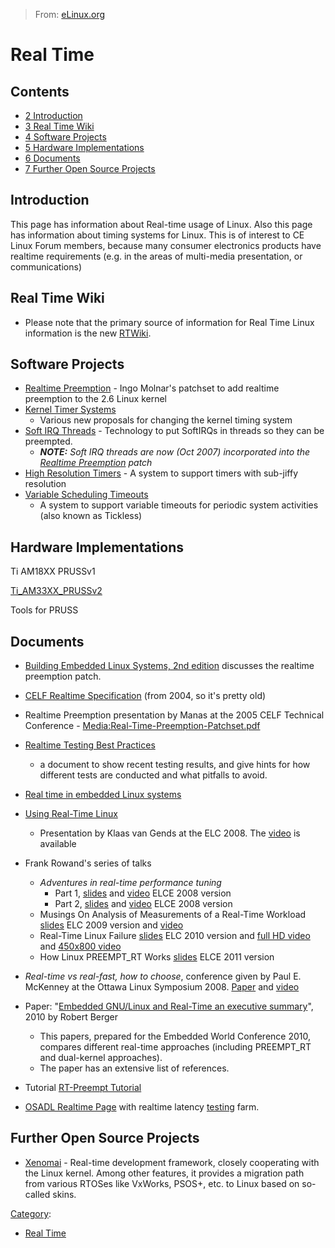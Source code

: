 > From: [eLinux.org](http://eLinux.org/Real_Time "http://eLinux.org/Real_Time")


# Real Time







## Contents

-   [2 Introduction](#introduction)
-   [3 Real Time Wiki](#real-time-wiki)
-   [4 Software Projects](#software-projects)
-   [5 Hardware Implementations](#hardware-implementations)
-   [6 Documents](#documents)
-   [7 Further Open Source Projects](#further-open-source-projects)


## Introduction

This page has information about Real-time usage of Linux. Also this page
has information about timing systems for Linux. This is of interest to
CE Linux Forum members, because many consumer electronics products have
realtime requirements (e.g. in the areas of multi-media presentation, or
communications)

## Real Time Wiki

-   Please note that the primary source of information for Real Time
    Linux information is the new [RTWiki](http://rt.wiki.kernel.org/).

## Software Projects

-   [Realtime Preemption](http://eLinux.org/Realtime_Preemption "Realtime Preemption") -
    Ingo Molnar's patchset to add realtime preemption to the 2.6 Linux
    kernel
-   [Kernel Timer Systems](http://eLinux.org/Kernel_Timer_Systems "Kernel Timer Systems")
    - Various new proposals for changing the kernel timing system
-   [Soft IRQ Threads](http://eLinux.org/Soft_IRQ_Threads "Soft IRQ Threads") -
    Technology to put SoftIRQs in threads so they can be preempted.
    -   ***NOTE:** Soft IRQ threads are now (Oct 2007) incorporated into
        the [Realtime
        Preemption](http://eLinux.org/Realtime_Preemption "Realtime Preemption") patch*
-   [High Resolution
    Timers](http://eLinux.org/High_Resolution_Timers "High Resolution Timers") - A system
    to support timers with sub-jiffy resolution
-   [Variable Scheduling
    Timeouts](http://eLinux.org/Variable_Scheduling_Timeouts "Variable Scheduling Timeouts")
    - A system to support variable timeouts for periodic system
    activities (also known as Tickless)

## Hardware Implementations

Ti AM18XX PRUSSv1

[Ti\_AM33XX\_PRUSSv2](http://eLinux.org/Ti_AM33XX_PRUSSv2 "Ti AM33XX PRUSSv2")

Tools for PRUSS



## Documents

-   [Building Embedded Linux Systems, 2nd
    edition](http://www.amazon.com/Building-Embedded-Linux-Systems-Yaghmour/dp/0596529686)
    discusses the realtime preemption patch.
-   [CELF Realtime
    Specification](http://tree.celinuxforum.org/CelfPubWiki/RTSpecDraft_5fR2)
    (from 2004, so it's pretty old)
-   Realtime Preemption presentation by Manas at the 2005 CELF Technical
    Conference -
    [Media:Real-Time-Preemption-Patchset.pdf](http://eLinux.org/images/4/4e/Real-Time-Preemption-Patchset.pdf "Real-Time-Preemption-Patchset.pdf")
-   [Realtime Testing Best
    Practices](http://eLinux.org/Realtime_Testing_Best_Practices "Realtime Testing Best Practices")
    - a document to show recent testing results, and give hints for how
    different tests are conducted and what pitfalls to avoid.
-   [Real time in embedded Linux
    systems](http://free-electrons.com/articles/realtime/)
-   [Using Real-Time
    Linux](http://www.celinux.org/elc08_presentations/Using_Real-Time_Linux.KlaasVanGend.ELC2008.pdf)
    - Presentation by Klaas van Gends at the ELC 2008. The
    [video](http://free-electrons.com/pub/video/2008/elc/elc2008-klaas-van-gend-using-real-time-linux.ogg)
    is available
-   Frank Rowand's series of talks
    -   *Adventures in real-time performance tuning*
        -   Part 1,
            [slides](http://tree.celinuxforum.org/CelfPubWiki/ELCEurope2008Presentations?action=AttachFile&do=get&target=adventures_in_real_time_performance_tuning_part_1-no_hidden.pdf)
            and
            [video](http://free-electrons.com/pub/video/2008/elce/elce2008-rowand-adventures-real-time-part1.ogv)
            ELCE 2008 version
        -   Part 2,
            [slides](http://tree.celinuxforum.org/CelfPubWiki/ELCEurope2008Presentations?action=AttachFile&do=get&target=adventures_in_real_time_performance_tuning_part_2-no_hidden.pdf)
            and
            [video](http://free-electrons.com/pub/video/2008/elce/elce2008-rowand-adventures-real-time-part2.ogv)
            ELCE 2008 version
    -   Musings On Analysis of Measurements of a Real-Time Workload
        [slides](http://tree.celinuxforum.org/CelfPubWiki/ELC2009Presentations?action=AttachFile&do=get&target=musings_on_analysis_of_measurements_of_a_real-time_workload.pdf)
        ELC 2009 version and
        [video](http://free-electrons.com/pub/video/2009/elce/elce2009-rowand-measurement-diagnostic-tools.ogv)
    -   Real-Time Linux Failure
        [slides](http://eLinux.org/images/b/be/Real_time_linux_failure.pdf "Real time linux failure.pdf")
        ELC 2010 version and [full HD
        video](http://free-electrons.com/pub/video/2011/elc/elc-2011-rowand-real-time-issues-i-cache-locks.webm)
        and [450x800
        video](http://free-electrons.com/pub/video/2011/elc/elc-2011-rowand-real-time-issues-i-cache-locks-x450p.webm)
    -   How Linux PREEMPT\_RT Works
        [slides](http://eLinux.org/images/5/51/Elce11_rowand.pdf "Elce11 rowand.pdf")
        ELCE 2011 version
-   *Real-time vs real-fast, how to choose*, conference given by Paul E.
    McKenney at the Ottawa Linux Symposium 2008.
    [Paper](http://ols.fedoraproject.org/OLS/Reprints-2008/mckenney-reprint.pdf)
    and
    [video](http://free-electrons.com/pub/video/2008/ols/ols2008-paul-mckenney-real-time-vs-real-fast.ogg)

-   Paper: "[Embedded GNU/Linux and Real-Time an executive
    summary](http://www.reliableembeddedsystems.com/pdfs/2010_03_04_rt_linux.pdf)",
    2010 by Robert Berger
    -   This papers, prepared for the Embedded World Conference 2010,
        compares different real-time approaches (including PREEMPT\_RT
        and dual-kernel approaches).
    -   The paper has an extensive list of references.
-   Tutorial [RT-Preempt
    Tutorial](http://eLinux.org/RT-Preempt_Tutorial "RT-Preempt Tutorial")
-   [OSADL Realtime
    Page](https://www.osadl.org/Realtime-Linux.projects-realtime-linux.0.html)
    with realtime latency
    [testing](https://www.osadl.org/Continuous-latency-monitoring.qa-farm-monitoring.0.html)
    farm.

## Further Open Source Projects

-   [Xenomai](http://www.xenomai.org) - Real-time development framework,
    closely cooperating with the Linux kernel. Among other features, it
    provides a migration path from various RTOSes like VxWorks, PSOS+,
    etc. to Linux based on so-called skins.


[Category](http://eLinux.org/Special:Categories "Special:Categories"):

-   [Real Time](http://eLinux.org/Category:Real_Time "Category:Real Time")

